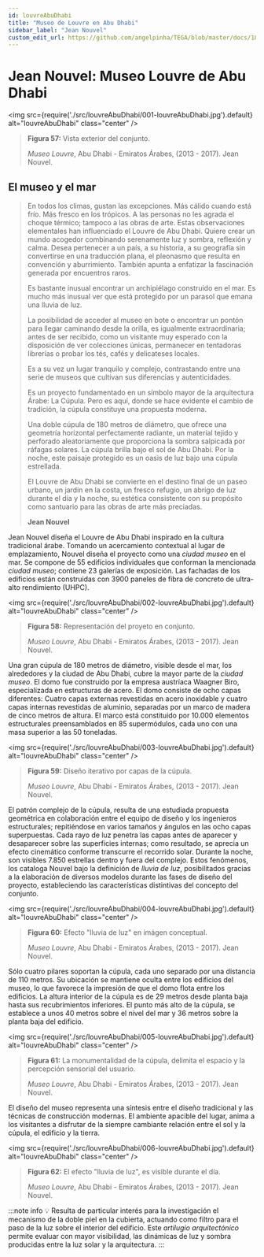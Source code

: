 ```yaml
---
id: louvreAbuDhabi
title: "Museo de Louvre en Abu Dhabi"
sidebar_label: "Jean Nouvel"
custom_edit_url: https://github.com/angelpinha/TEGA/blob/master/docs/18-louvreAbuDhabi.md
---
```


# Jean Nouvel: Museo Louvre de Abu Dhabi

<img src={require('./src/louvreAbuDhabi/001-louvreAbuDhabi.jpg').default} alt="louvreAbuDhabi" class="center" />

<!-- ![louvreAbuDhabi](./src/louvreAbuDhabi/001-louvreAbuDhabi.jpg) -->

> **Figura 57:**
> Vista exterior del conjunto.
>
> *Museo Louvre*,
> Abu Dhabi - Emiratos Árabes,
> (2013 - 2017).
> Jean Nouvel.

## El museo y el mar

> En todos los climas, gustan las excepciones. Más cálido cuando está frío. Más fresco en los trópicos. A las personas no les agrada el choque térmico; tampoco a las obras de arte. Estas observaciones elementales han influenciado el Louvre de Abu Dhabi. Quiere crear un mundo acogedor combinando serenamente luz y sombra, reflexión y calma. Desea pertenecer a un país, a su historia, a su geografía sin convertirse en una traducción plana, el pleonasmo que resulta en convención y aburrimiento. También apunta a enfatizar la fascinación generada por encuentros raros.
> 
> Es bastante inusual encontrar un archipiélago construido en el mar. Es mucho más inusual ver que está protegido por un parasol que emana una lluvia de luz.
> 
> La posibilidad de acceder al museo en bote o encontrar un pontón para llegar caminando desde la orilla, es igualmente extraordinaria; antes de ser recibido, como un visitante muy esperado con la disposición de ver colecciones únicas, permanecer en tentadoras librerías o probar los tés, cafés y delicateses locales.
> 
> Es a su vez un lugar tranquilo y complejo, contrastando entre una serie de museos que cultivan sus diferencias y autenticidades.
> 
> Es un proyecto fundamentado en un símbolo mayor de la arquitectura Árabe: La Cúpula. Pero es aquí, donde se hace evidente el cambio de tradición, la cúpula constituye una propuesta moderna.
> 
> Una doble cúpula de 180 metros de diámetro, que ofrece una geometría horizontal perfectamente radiante, un material tejido y perforado aleatoriamente que proporciona la sombra salpicada por ráfagas solares. La cúpula brilla bajo el sol de Abu Dhabi. Por la noche, este paisaje protegido es un oasis de luz bajo una cúpula estrellada.
> 
> El Louvre de Abu Dhabi se convierte en el destino final de un paseo urbano, un jardín en la costa, un fresco refugio, un abrigo de luz durante el día y la noche, su estética consistente con su propósito como santuario para las obras de arte más preciadas.
> 
> **Jean Nouvel**


Jean Nouvel diseña el Louvre de Abu Dhabi inspirado en la cultura tradicional árabe. Tomando un acercamiento contextual al lugar de emplazamiento, Nouvel diseña el proyecto como una *ciudad museo* en el mar. Se compone de 55 edificios individuales que conforman la mencionada *ciudad museo*; contiene 23 galerías de exposición. Las fachadas de los edificios están construidas con 3900 paneles de fibra de concreto de ultra-alto rendimiento (UHPC).

<img src={require('./src/louvreAbuDhabi/002-louvreAbuDhabi.jpg').default} alt="louvreAbuDhabi" class="center" />

<!-- ![louvreAbuDhabi](./src/louvreAbuDhabi/002-louvreAbuDhabi.jpg) -->

> **Figura 58:**
> Representación del proyeto en conjunto.
>
> *Museo Louvre*,
> Abu Dhabi - Emiratos Árabes,
> (2013 - 2017).
> Jean Nouvel.

Una gran cúpula de 180 metros de diámetro, visible desde el mar, los alrededores y la ciudad de Abu Dhabi, cubre la mayor parte de la *ciudad museo*. El domo fue construido por la empresa austríaca Waagner Biro, especializada en estructuras de acero. El domo consiste de ocho capas diferentes: Cuatro capas externas revestidas en acero inoxidable y cuatro capas internas revestidas de aluminio, separadas por un marco de madera de cinco metros de altura. El marco está constituido por 10.000 elementos estructurales preensamblados en 85 supermódulos, cada uno con una masa superior a las 50 toneladas.

<img src={require('./src/louvreAbuDhabi/003-louvreAbuDhabi.jpg').default} alt="louvreAbuDhabi" class="center" />

<!-- ![louvreAbuDhabi](./src/louvreAbuDhabi/003-louvreAbuDhabi.jpg) -->

> **Figura 59:**
> Diseño iterativo por capas de la cúpula.
>
> *Museo Louvre*,
> Abu Dhabi - Emiratos Árabes,
> (2013 - 2017).
> Jean Nouvel.

El patrón complejo de la cúpula, resulta de una estudiada propuesta geométrica  en colaboración entre el equipo de diseño y los ingenieros estructurales; repitiéndose en varios tamaños y ángulos en las ocho capas superpuestas. Cada rayo de luz penetra las capas antes de aparecer y desaparecer sobre las superficies internas; como resultado, se aprecia un efecto cinemático conforme transcurre el recorrido solar. Durante la noche, son visibles 7.850 estrellas dentro y fuera del complejo. Estos fenómenos, los cataloga Nouvel bajo la definición de *lluvia de luz*, posibilitados gracias a la elaboración de diversos modelos durante las fases de diseño del proyecto, estableciendo las características distintivas del concepto del conjunto.

<img src={require('./src/louvreAbuDhabi/004-louvreAbuDhabi.jpg').default} alt="louvreAbuDhabi" class="center" />

<!-- ![louvreAbuDhabi](./src/louvreAbuDhabi/004-louvreAbuDhabi.jpg) -->

> **Figura 60:**
> Efecto "lluvia de luz" en imágen conceptual.
>
> *Museo Louvre*,
> Abu Dhabi - Emiratos Árabes,
> (2013 - 2017).
> Jean Nouvel.

Sólo cuatro pilares soportan la cúpula, cada uno separado por una distancia de 110 metros. Su ubicación se mantiene oculta entre los edificios del museo, lo que favorece la impresión de que el domo flota entre los edificios. La altura interior de la cúpula es de 29 metros desde planta baja hasta sus recubrimientos inferiores. El punto más alto de la cúpula, se establece a unos 40 metros sobre el nivel del mar y 36 metros sobre la planta baja del edificio.

<img src={require('./src/louvreAbuDhabi/005-louvreAbuDhabi.jpg').default} alt="louvreAbuDhabi" class="center" />

<!-- ![louvreAbuDhabi](./src/louvreAbuDhabi/005-louvreAbuDhabi.jpg) -->

> **Figura 61:**
> La monumentalidad de la cúpula, delimita el espacio y la percepción sensorial del usuario.
>
> *Museo Louvre*,
> Abu Dhabi - Emiratos Árabes,
> (2013 - 2017).
> Jean Nouvel.

El diseño del museo representa una síntesis entre el diseño tradicional y las técnicas de construcción modernas. El ambiente apacible del lugar, anima a los visitantes a disfrutar de la siempre cambiante relación entre el sol y la cúpula, el edificio y la tierra.

<img src={require('./src/louvreAbuDhabi/006-louvreAbuDhabi.jpg').default} alt="louvreAbuDhabi" class="center" />

<!-- ![louvreAbuDhabi](./src/louvreAbuDhabi/006-louvreAbuDhabi.jpg) -->

> **Figura 62:**
> El efecto "lluvia de luz", es visible durante el día.
>
> *Museo Louvre*,
> Abu Dhabi - Emiratos Árabes,
> (2013 - 2017).
> Jean Nouvel.

:::note info
💡 Resulta de particular interés para la investigación el mecanismo de la doble piel en la cubierta, actuando como filtro para el paso de la luz sobre el interior del edificio. Este *artilugio arquitectónico* permite evaluar con mayor visibilidad, las dinámicas de luz y sombra producidas entre la luz solar y la arquitectura.
:::

<!-- ---

http://www.jeannouvel.com/en/projects/louvre-abou-dhabi-3/

https://www.archdaily.com/883157/louvre-abu-dhabi-atelier-jean-nouvel -->
